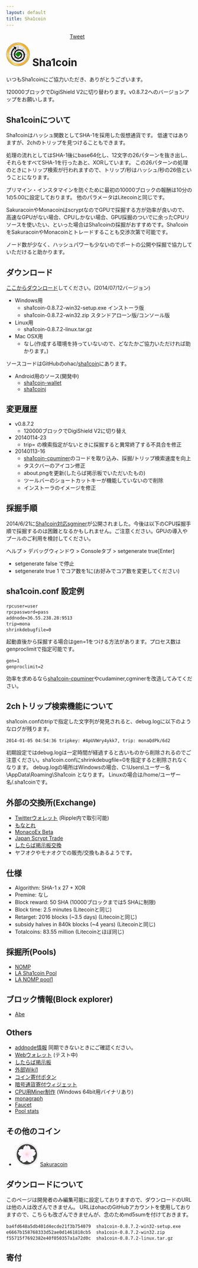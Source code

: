 ```yaml
---
layout: default
title: Sha1coin
---
```


<div style="position:absolute;top:20;left:400px">
<a href="https://twitter.com/share" class="twitter-share-button" data-via="ohac">Tweet</a>
<script>!function(d,s,id){var js,fjs=d.getElementsByTagName(s)[0],p=/^http:/.test(d.location)?'http':'https';if(!d.getElementById(id)){js=d.createElement(s);js.id=id;js.src=p+'://platform.twitter.com/widgets.js';fjs.parentNode.insertBefore(js,fjs);}}(document, 'script', 'twitter-wjs');</script>
<div class="fb-like" data-href="http://ohac.github.io/sha1coin" data-layout="button_count" data-action="like" data-show-faces="true" data-share="true"></div>
</div>

# ![sha1coin64](images/sha1coin64.png) Sha1coin

いつもSha1coinにご協力いただき、ありがとうございます。

120000ブロックでDigiShield V2に切り替わります。v0.8.7.2へのバージョンアップをお願いします。

## Sha1coinについて

Sha1coinはハッシュ関数としてSHA-1を採用した仮想通貨です。
低速ではありますが、2chのトリップを見つけることもできます。

処理の流れとしてはSHA-1後にbase64化し、12文字の26パターンを抜き出し、それらをすべてSHA-1を行ったあと、XORしています。
この26パターンの処理のときにトリップ検索が行われますので、トリップ/秒はハッシュ/秒の26倍ということになります。

プリマイン・インスタマインを防ぐために最初の10000ブロックの報酬は10分の1の5.00に設定しております。
他のパラメータはLitecoinと同じです。

SakuracoinやMonacoinはscryptなのでGPUで採掘する方が効率が良いので、高速なGPUがない場合、CPUしかない場合、GPU採掘のついでに余ったCPUリソースを使いたい、といった場合はSha1coinの採掘がおすすめです。Sha1coinをSakuracoinやMonacoinとトレードすることも交渉次第で可能です。

ノード数が少なく、ハッシュパワーも少ないのでポートの公開や採掘で協力していただけると助かります。

## ダウンロード

[ここからダウンロード]してください。(2014/07/12バージョン)

* Windows用
  * sha1coin-0.8.7.2-win32-setup.exe インストーラ版
  * sha1coin-0.8.7.2-win32.zip スタンドアローン版/コンソール版
* Linux用
  * sha1coin-0.8.7.2-linux.tar.gz
* Mac OSX用
  * なし(作成する環境を持っていないので、どなたかご協力いただければ助かります。)

ソースコードはGitHubのohac/[sha1coin]にあります。

* Android用のソース(開発中)
  * [sha1coin-wallet](https://github.com/ohac/sha1coin-wallet)
  * [sha1coinj](https://github.com/ohac/sha1coinj)

## 変更履歴

* v0.8.7.2
  * 120000ブロックでDigiShield V2に切り替え
* 20140114-23
  * trip= の検索指定がないときに採掘すると異常終了する不具合を修正
* 20140113-16
  * [sha1coin-cpuminer]のコードを取り込み、採掘/トリップ検索速度を向上
  * タスクバーのアイコン修正
  * about.pngを更新(したらば掲示板でいただいたもの)
  * ツールバーのショートカットキーが機能していないので削除
  * インストーラのイメージを修正

## 採掘手順

2014/6/21に[Sha1coin対応sgminer]が公開されました。今後は以下のCPU採掘手順で採掘するのは困難となるかもしれません。ご注意ください。GPUの導入やプールのご利用を検討してください。

ヘルプ > デバッグウィンドウ > Consoleタブ > setgenerate true[Enter]

* setgenerate false で停止
* setgenerate true 1 でコア数を1に(お好みでコア数を変更してください)

## sha1coin.conf 設定例

    rpcuser=user
    rpcpassword=pass
    addnode=36.55.238.28:9513
    trip=mona
    shrinkdebugfile=0

起動直後から採掘する場合はgen=1をつける方法があります。プロセス数はgenproclimitで指定可能です。

    gen=1
    genproclimit=2

効率を求めるなら[sha1coin-cpuminer]やcudaminer,cgminerを改造してみてください。

## 2chトリップ検索機能について

sha1coin.confのtripで指定した文字列が発見されると、debug.logに以下のようなログが残ります。

    2014-01-05 04:54:36 tripkey: #ApUVWry4ykk7, trip: monaQdPk/6d2

初期設定ではdebug.logは一定時間が経過すると古いものから削除されるのでご注意ください。sha1coin.confにshrinkdebugfile=0を指定すると削除されなくなります。
debug.logの場所はWindowsの場合、C:\Users\ユーザー名\AppData\Roaming\Sha1coin となります。
Linuxの場合は/home/ユーザー名/.sha1coinです。

## 外部の交換所(Exchange)

* [Twitterウォレット] (Ripple内で取引可能)
* [もなとれ](http://vote.monatr.jp/)
* [MonacoEx Beta](https://trade.monaco-ex.org/)
* [Japan Scrypt Trade](http://jpnscryptrade.cart.fc2.com/)
* [したらば掲示板交換]
* ヤフオクやモナオクでの販売/交換もあるようです。

## 仕様

* Algorithm: SHA-1 x 27 + XOR
* Premine: なし
* Block reward: 50 SHA (10000ブロックまでは5 SHAに制限)
* Block time: 2.5 minutes (Litecoinと同じ)
* Retarget: 2016 blocks (~3.5 days) (Litecoinと同じ)
* subsidy halves in 840k blocks (~4 years) (Litecoinと同じ)
* Totalcoins: 83.55 million (Litecoinとほぼ同じ)

## 採掘所(Pools)

* [NOMP]
* [LA Sha1coin Pool]
* [LA NOMP pool1]

## ブロック情報(Block explorer)

* [Abe]

## Others

* [addnode情報](http://seed.sighash.info/) 同期できないときにご確認ください。
* [Webウォレット] (テスト中)
* [したらば掲示板]
* [外部Wiki1]
* [コイン寄付ボタン]
* [暗号通貨寄付ウィジェット]
* [CPU用Miner制作] (Windows 64bit用バイナリあり)
* [monagraph]
* [Faucet](https://multi.xau.jp/faucet/)
* [Pool stats](http://pool.xau.jp/stats/)

## その他のコイン

* ![sakuracoin64](images/sakuracoin64.png) [Sakuracoin]

## ダウンロードについて

このページは開発者のみ編集可能に設定しておりますので、ダウンロードのURLは他の人は改ざんできません。
URLはohacのGitHubアカウントを使用しておりますので、こちらも改ざんできませんが、念のためmd5sumを付けておきます。

    ba4fd648a5db401d4ecde21f3b754079  sha1coin-0.8.7.2-win32-setup.exe
    e6667b158768333d52ae0d1461818cb5  sha1coin-0.8.7.2-win32.zip
    f55715f7692382e40f050357a1a72d0c  sha1coin-0.8.7.2-linux.tar.gz

## 寄付

<script src="http://coindonationwidget.com/widget/coin.js"></script>
<script>
  CoinWidgetCom.go({
    wallet_address: "MNjFh6TvqYRS2xZMyfEcuKMhiitacKvysY"
    , currency: "monacoin"
    , counter: "count"
    , qrcode: true
    , auto_show: false
    , decimals: 4
    , lbl_button: "寄付する"
    , lbl_address: "以下のアドレスに寄付する:"
    , lbl_count: "回"
    , lbl_amount: "MONA"
  });
</script>
<script>
  CoinWidgetCom.go({
    wallet_address: "MTu6jrxp5xD6RHWeZUEpw7X5WnpmEzYTkd"
    , currency: "sakuracoin"
    , counter: "count"
    , qrcode: true
    , auto_show: false
    , decimals: 4
    , lbl_button: "寄付する"
    , lbl_address: "以下のアドレスに寄付する:"
    , lbl_count: "回"
    , lbl_amount: "SKR"
  });
</script>
<script>
  CoinWidgetCom.go({
    wallet_address: "SQqr32xpK6hkmDyJRvPLaLFzqzfjq1Dr6f"
    , currency: "sha1coin"
    , counter: "count"
    , qrcode: true
    , auto_show: false
    , decimals: 4
    , lbl_button: "寄付する"
    , lbl_address: "以下のアドレスに寄付する:"
    , lbl_count: "回"
    , lbl_amount: "SHA"
  });
</script>
<br>
<br>
<br>
<br>
<br>
<br>
<br>


[Bitmessage]: https://bitmessage.ch/
[Sha1coin]: http://ohac.github.io/sha1coin/
[ここからダウンロード]: https://github.com/ohac/sha1coin/releases
[したらば掲示板交換]: http://jbbs.shitaraba.net/bbs/read.cgi/internet/19552/1388817096/l50
[したらば掲示板]: http://jbbs.shitaraba.net/internet/19552/
[外部Wiki1]: ttp://www59.atwiki.jp/japancryptocurrency/pages/18.html
[sha1coin]: https://github.com/ohac/sha1coin
[sha1coin-cpuminer]: https://github.com/ohac/sha1coin-cpuminer
[Sakuracoin]: http://ohac.github.io/sakuracoin/
[Twitterウォレット]: http://www.sighash.info/
[Webウォレット]: http://coins.asiru.info/index2.html
[コイン寄付ボタン]: http://bitcoinlove.lv9.co/
[Abe]: http://abe.sighash.info/
[暗号通貨寄付ウィジェット]: http://coindonationwidget.com/jp/
[CPU用Miner制作]: http://bitcoinlove.lv9.co/cpucoin.php
[NOMP]: http://nomp.sighash.info/
[monagraph]: http://monagraph.com/
[LA Sha1coin Pool]: http://multi.xau.jp/sha1coin/
[LA NOMP pool1]: http://pool1.xau.jp/
[Sha1coin対応sgminer]: http://holo-n94.github.io/sph-sgminer/
